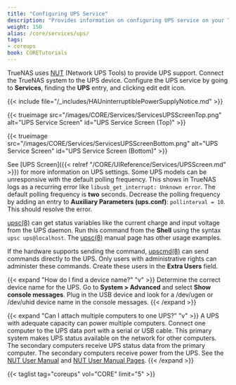 ```yaml
---
title: "Configuring UPS Service"
description: "Provides information on configuring UPS service on your TrueNAS."
weight: 150
alias: /core/services/ups/
tags:
- coreups
book: CORETutorials
---
```


TrueNAS uses [NUT](https://networkupstools.org/) (Network UPS Tools) to provide UPS support.
Connect the TrueNAS system to the UPS device. Configure the UPS service by going to **Services**, finding the **UPS** entry, and clicking <span class="material-icons">edit</span> edit icon.

{{< include file="/_includes/HAUninterruptiblePowerSupplyNotice.md" >}}

{{< trueimage src="/images/CORE/Services/ServicesUPSScreenTop.png" alt="UPS Service Screen" id="UPS Service Screen (Top)" >}}

{{< trueimage src="/images/CORE/Services/ServicesUPSScreenBottom.png" alt="UPS Service Screen" id="UPS Service Screen (Bottom)" >}}

See [UPS Screen]({{< relref "/CORE/UIReference/Services/UPSScreen.md" >}}) for more information on UPS settings.
Some UPS models can be unresponsive with the default polling frequency.
This shows in TrueNAS logs as a recurring error like `libusb_get_interrupt: Unknown error`.
The default polling frequency is **two** seconds. Decrease the polling frequency by adding an entry to **Auxiliary Parameters (ups.conf)**: `pollinterval = 10`. This should resolve the error.

[upsc(8)](https://www.freebsd.org/cgi/man.cgi?query=upsc) can get status variables like the current charge and input voltage from the UPS daemon.
Run this command from the **Shell** using the syntax `upsc ups@localhost`.
The [upsc(8)](https://www.freebsd.org/cgi/man.cgi?query=upsc) manual page has other usage examples.

If the hardware supports sending the command, [upscmd(8)](https://www.freebsd.org/cgi/man.cgi?query=upscmd) can send commands directly to the UPS.
Only users with administrative rights can administer these commands. 
Create these users in the **Extra Users** field.

{{< expand "How do I find a device name?" "v" >}}
Determine the correct device name for the UPS. Go to **System > Advanced** and select **Show console messages**. 
Plug in the USB device and look for a <file>/dev/ugen</file> or <file>/dev/uhid</file> device name in the console messages.
{{< /expand >}}

{{< expand "Can I attach multiple computers to one UPS?" "v" >}}
A UPS with adequate capacity can power multiple computers.
Connect one computer to the UPS data port with a serial or USB cable.
This primary system makes UPS status available on the network for other computers.
The secondary computers receive UPS status data from the primary computer. The secondary computers receive power from the UPS. 
See the [NUT User Manual](https://networkupstools.org/docs/user-manual.chunked/index.html) and [NUT User Manual Pages](https://networkupstools.org/docs/man/index.html#User_man).
{{< /expand >}}

{{< taglist tag="coreups" vol="CORE" limit="5" >}}
